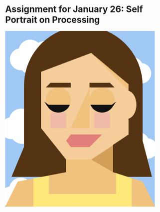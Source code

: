 # Assignment for January 26: Self Portrait on Processing

<img src="Intro_IM_Portrait.png" width="480">


